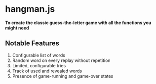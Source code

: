 # hangman.js
**To create the classic guess-the-letter game with all the functions you might need**

## Notable Features

1. Configurable list of words
2. Random word on every replay without repetition
3. Limited, configurable tries
4. Track of used and revealed words
5. Presence of game-running and game-over states